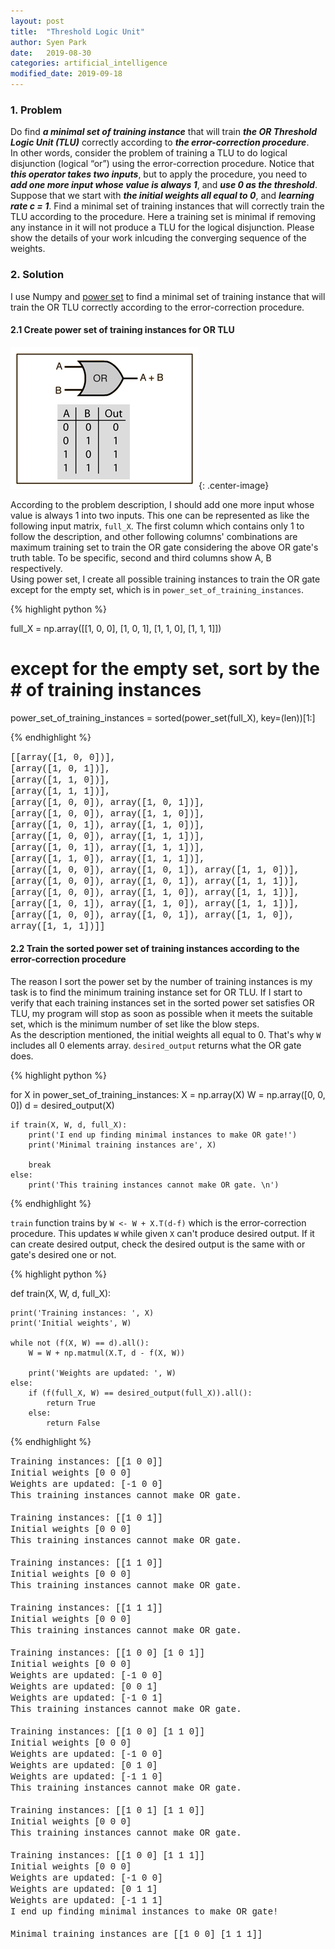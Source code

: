 ```yaml
---
layout: post
title:  "Threshold Logic Unit"
author: Syen Park
date:   2019-08-30
categories: artificial_intelligence
modified_date: 2019-09-18
---
```


### __1. Problem__

Do find *__a minimal set of training instance__* that will train *__the OR Threshold Logic Unit (TLU)__*  correctly according to *__the error-correction procedure__*.  
In other words, consider the problem of training a TLU to do logical disjunction
(logical “or”) using the error-correction procedure. Notice
that *__this operator takes two inputs__*, but to apply the procedure, you need to *__add one more
input whose value is always 1__*, and *__use 0 as the threshold__*. Suppose that we start with
*__the initial weights all equal to 0__*, and *__learning rate c = 1__*. Find a minimal set of training
instances that will correctly train the TLU according to the procedure. Here a training set
is minimal if removing any instance in it will not produce a TLU for the logical disjunction.
Please show the details of your work inlcuding the converging sequence of the weights.

### __2. Solution__
I use Numpy and [power set](https://en.wikipedia.org/wiki/Power_set) to find a minimal set of training instance that will train the OR TLU correctly according to the error-correction procedure.

#### __2.1 Create power set of training instances for OR TLU__

![OR gate.gif](/assets/190830-threshold-logic/190830-OR.gif){: .center-image}

According to the problem description, I should add one more input whose value is always 1 into two inputs. This one can be represented as like the following input matrix, `full_X`. The first column which contains only 1 to follow the description, and other following columns' combinations are maximum training set to train the OR gate considering the above OR gate's truth table. To be specific, second and third columns show A, B respectively.  
Using power set, I create all possible training instances to train the OR gate except for the empty set, which is in `power_set_of_training_instances`.

{% highlight python %}

full_X = np.array([[1, 0, 0],
                   [1, 0, 1],
                   [1, 1, 0],
                   [1, 1, 1]])

# except for the empty set, sort by the # of training instances
power_set_of_training_instances = sorted(power_set(full_X), key=(len))[1:]

{% endhighlight %}

<span style="font-family: Courier New;"> 
[[array([1, 0, 0])], <br/>
 [array([1, 0, 1])], <br/>
 [array([1, 1, 0])], <br/>
 [array([1, 1, 1])], <br/>
 [array([1, 0, 0]), array([1, 0, 1])], <br/>
 [array([1, 0, 0]), array([1, 1, 0])], <br/>
 [array([1, 0, 1]), array([1, 1, 0])], <br/>
 [array([1, 0, 0]), array([1, 1, 1])], <br/>
 [array([1, 0, 1]), array([1, 1, 1])], <br/>
 [array([1, 1, 0]), array([1, 1, 1])], <br/>
 [array([1, 0, 0]), array([1, 0, 1]), array([1, 1, 0])], <br/>
 [array([1, 0, 0]), array([1, 0, 1]), array([1, 1, 1])], <br/>
 [array([1, 0, 0]), array([1, 1, 0]), array([1, 1, 1])], <br/>
 [array([1, 0, 1]), array([1, 1, 0]), array([1, 1, 1])], <br/>
 [array([1, 0, 0]), array([1, 0, 1]), array([1, 1, 0]), array([1, 1, 1])]] 
</span>

#### __2.2 Train the sorted power set of training instances according to the error-correction procedure__

The reason I sort the power set by the number of training instances is my task is to find the minimum training instance set for OR TLU. If I start to verify that each training instances set in the sorted power set satisfies OR TLU, my program will stop as soon as possible when it meets the suitable set, which is the minimum number of set like the blow steps.  
As the description mentioned, the initial weights all equal to 0. That's why `W` includes all 0 elements array. `desired_output` returns what the OR gate does.

{% highlight python %}

for X in power_set_of_training_instances:
    X = np.array(X)
    W = np.array([0, 0, 0])
    d = desired_output(X)

    if train(X, W, d, full_X):
        print('I end up finding minimal instances to make OR gate!')
        print('Minimal training instances are', X)
    
        break
    else:
        print('This training instances cannot make OR gate. \n')
{% endhighlight %}

`train` function trains by `W <- W + X.T(d-f)` which is the error-correction procedure. This updates `W` while given `X` can't produce desired output. If it can create desired output, check the desired output is the same with or gate's desired one or not.

{% highlight python %}

def train(X, W, d, full_X):

    print('Training instances: ', X)
    print('Initial weights', W)
    
    while not (f(X, W) == d).all():
        W = W + np.matmul(X.T, d - f(X, W))
    
        print('Weights are updated: ', W)
    else:
        if (f(full_X, W) == desired_output(full_X)).all():
            return True
        else:
            return False

{% endhighlight %}

<span style="font-family: Courier New;">
Training instances:  [[1 0 0]] <br/>
Initial weights [0 0 0] <br/>
Weights are updated:  [-1  0  0] <br/>
This training instances cannot make OR gate. <br/><br/>
Training instances:  [[1 0 1]] <br/>
Initial weights [0 0 0] <br/>
This training instances cannot make OR gate. <br/><br/>
Training instances:  [[1 1 0]] <br/>
Initial weights [0 0 0] <br/>
This training instances cannot make OR gate. <br/><br/>
Training instances:  [[1 1 1]] <br/>
Initial weights [0 0 0] <br/>
This training instances cannot make OR gate. <br/><br/>
Training instances:  [[1 0 0]
 [1 0 1]] <br/>
Initial weights [0 0 0] <br/>
Weights are updated:  [-1  0  0] <br/>
Weights are updated:  [0 0 1] <br/>
Weights are updated:  [-1  0  1] <br/>
This training instances cannot make OR gate. <br/><br/>
Training instances:  [[1 0 0]
 [1 1 0]] <br/>
Initial weights [0 0 0] <br/>
Weights are updated:  [-1  0  0] <br/>
Weights are updated:  [0 1 0] <br/>
Weights are updated:  [-1  1  0] <br/>
This training instances cannot make OR gate. <br/><br/>
Training instances:  [[1 0 1]
 [1 1 0]] <br/>
Initial weights [0 0 0] <br/>
This training instances cannot make OR gate. <br/><br/>
Training instances:  [[1 0 0]
 [1 1 1]] <br/>
Initial weights [0 0 0] <br/>
Weights are updated:  [-1  0  0] <br/>
Weights are updated:  [0 1 1] <br/>
Weights are updated:  [-1  1  1] <br/>
I end up finding minimal instances to make OR gate! <br/><br/>
Minimal training instances are [[1 0 0]
 [1 1 1]]
</span>



